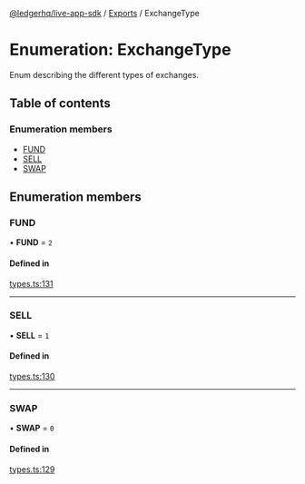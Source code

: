 [@ledgerhq/live-app-sdk](../README.md) / [Exports](../modules.md) / ExchangeType

# Enumeration: ExchangeType

Enum describing the different types of exchanges.

## Table of contents

### Enumeration members

- [FUND](ExchangeType.md#fund)
- [SELL](ExchangeType.md#sell)
- [SWAP](ExchangeType.md#swap)

## Enumeration members

### FUND

• **FUND** = `2`

#### Defined in

[types.ts:131](https://github.com/LedgerHQ/live-app-sdk/blob/72b3e13/src/types.ts#L131)

___

### SELL

• **SELL** = `1`

#### Defined in

[types.ts:130](https://github.com/LedgerHQ/live-app-sdk/blob/72b3e13/src/types.ts#L130)

___

### SWAP

• **SWAP** = `0`

#### Defined in

[types.ts:129](https://github.com/LedgerHQ/live-app-sdk/blob/72b3e13/src/types.ts#L129)
